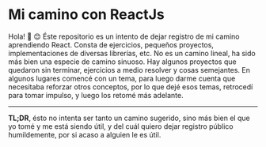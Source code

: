 # Mi camino con ReactJs
Hola! :wave: :blush:
Éste repositorio es un intento de dejar registro de mi camino aprendiendo React. Consta de ejercicios, pequeños proyectos, implementaciones de diversas librerías, etc.
No es un camino lineal, ha sido más bien una especie de camino sinuoso. Hay algunos proyectos que quedaron sin terminar, ejercicios a medio resolver y cosas semejantes. En algunos lugares comencé con un tema, para luego darme cuenta que necesitaba reforzar otros conceptos, por lo que dejé esos temas, retrocedí para tomar impulso, y luego los retomé más adelante.

------------


**TL;DR**, ésto no intenta ser tanto un camino sugerido, sino más bien el que yo tomé y me está siendo útil, y del cuál quiero dejar registro público humildemente, por si acaso a alguien le es útil.